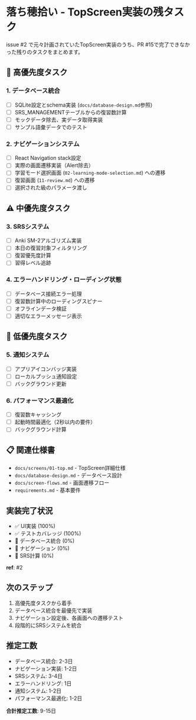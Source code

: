 # 落ち穂拾い - TopScreen実装の残タスク

issue #2 で元々計画されていたTopScreen実装のうち、PR #15で完了できなかった残りのタスクをまとめます。

## 🚨 高優先度タスク

### 1. データベース統合
- [ ] SQLite設定とschema実装 (`docs/database-design.md`参照)
- [ ] SRS_MANAGEMENTテーブルからの復習数計算
- [ ] モックデータ除去、実データ取得実装
- [ ] サンプル語彙データでのテスト

### 2. ナビゲーションシステム
- [ ] React Navigation stack設定
- [ ] 実際の画面遷移実装（Alert除去）
- [ ] 学習モード選択画面 (`02-learning-mode-selection.md`) への遷移
- [ ] 復習画面 (`11-review.md`) への遷移
- [ ] 選択された級のパラメータ渡し

## ⚠️ 中優先度タスク

### 3. SRSシステム
- [ ] Anki SM-2アルゴリズム実装
- [ ] 本日の復習対象フィルタリング
- [ ] 復習優先度計算
- [ ] 習得レベル追跡

### 4. エラーハンドリング・ローディング状態
- [ ] データベース接続エラー処理
- [ ] 復習数計算中のローディングスピナー
- [ ] オフラインデータ検証
- [ ] 適切なエラーメッセージ表示

## 🔧 低優先度タスク

### 5. 通知システム
- [ ] アプリアイコンバッジ実装
- [ ] ローカルプッシュ通知設定
- [ ] バックグラウンド更新

### 6. パフォーマンス最適化
- [ ] 復習数キャッシング
- [ ] 起動時間最適化（2秒以内の要件）
- [ ] バックグラウンド計算

## 📋 関連仕様書
- `docs/screens/01-top.md` - TopScreen詳細仕様
- `docs/database-design.md` - データベース設計
- `docs/screen-flows.md` - 画面遷移フロー
- `requirements.md` - 基本要件

## 実装完了状況
- ✅ UI実装 (100%)
- ✅ テストカバレッジ (100%)
- 🚨 データベース統合 (0%)
- 🚨 ナビゲーション (0%)
- 🚨 SRS計算 (0%)

**ref**: #2

## 次のステップ
1. 高優先度タスクから着手
2. データベース統合を最優先で実装
3. ナビゲーション設定後、各画面への遷移テスト
4. 段階的にSRSシステムを統合

## 推定工数
- データベース統合: 2-3日
- ナビゲーション実装: 1-2日
- SRSシステム: 3-4日
- エラーハンドリング: 1日
- 通知システム: 1-2日
- パフォーマンス最適化: 1-2日

**合計推定工数**: 9-15日
